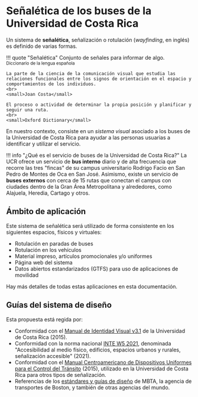 # Señalética de los buses de la Universidad de Costa Rica

Un sistema de **señalética**, señalización o rotulación (*wayfinding*, en inglés) es definido de varias formas.

!!! quote "Señalética"
    Conjunto de señales para informar de algo.
    <br>
    <small>Diccionario de la lengua española</small>
    
    La parte de la ciencia de la comunicación visual que estudia las relaciones funcionales entre los signos de orientación en el espacio y comportamientos de los individuos.
    <br>
    <small>Joan Costa</small>

    El proceso o actividad de determinar la propia posición y planificar y seguir una ruta.
    <br>
    <small>Oxford Dictionary</small>

En nuestro contexto, consiste en un *sistema visual* asociado a los buses de la Universidad de Costa Rica para ayudar a las personas usuarias a identificar y utilizar el servicio.

!!! info "¿Qué es el servicio de buses de la Universidad de Costa Rica?"
    La UCR ofrece un servicio de **bus interno** diario y de alta frecuencia que recorre las tres "fincas" de su campus universitario Rodrigo Facio en San Pedro de Montes de Oca en San José. Asimismo, existe un servicio de **buses externos** con cerca de 15 rutas que conectan el campus con ciudades dentro de la Gran Área Metropolitana y alrededores, como Alajuela, Heredia, Cartago y otros.

## Ámbito de aplicación

Este sistema de señalética será utilizado de forma consistente en los siguientes espacios, físicos y virtuales:

- Rotulación en paradas de buses
- Rotulación en los vehículos
- Material impreso, artículos promocionales y/o uniformes
- Página web del sistema
- Datos abiertos estandarizados (GTFS) para uso de aplicaciones de movilidad

Hay más detalles de todas estas aplicaciones en esta documentación.

## Guías del sistema de diseño

Esta propuesta está regida por:

- Conformidad con el [Manual de Identidad Visual v3.1](./assets/references/identidad_visual_ucr_3.1.pdf) de la Universidad de Costa Rica (2015).
- Conformidad con la norma nacional [INTE W5 2021](https://erp.inteco.org/shop/inte-w5-2021-accesibilidad-al-medio-fisico-edificios-espacios-urbanos-y-rurales-senalizacion-accesible-9695?product=9695#attr=), denominada "Accesibilidad al medio físico, edificios, espacios urbanos y rurales, señalización accesible" (2021).
- Conformidad con el [Manual Centroamericano de Dispositivos Uniformes para el Control del Tránsito](./assets/references/manual_centroamericano.pdf) (2015), utilizado en la Universidad de Costa Rica para otros tipos de señalización.
- Referencias de los [estándares y guías de diseño](https://www.mbta.com/engineering/design-standards-and-guidelines) de MBTA, la agencia de transportes de Boston, y también de otras agencias del mundo.
